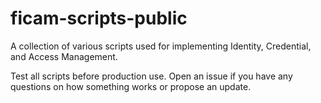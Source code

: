 # ficam-scripts-public
A collection of various scripts used for implementing Identity, Credential, and Access Management.

Test all scripts before production use. Open an issue if you have any questions on how something works or propose an update.
